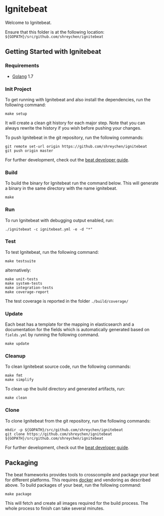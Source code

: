 # Ignitebeat

Welcome to Ignitebeat.

Ensure that this folder is at the following location:
`${GOPATH}/src/github.com/shreychen/ignitebeat`

## Getting Started with Ignitebeat

### Requirements

* [Golang](https://golang.org/dl/) 1.7

### Init Project
To get running with Ignitebeat and also install the
dependencies, run the following command:

```
make setup
```

It will create a clean git history for each major step. Note that you can always rewrite the history if you wish before pushing your changes.

To push Ignitebeat in the git repository, run the following commands:

```
git remote set-url origin https://github.com/shreychen/ignitebeat
git push origin master
```

For further development, check out the [beat developer guide](https://www.elastic.co/guide/en/beats/libbeat/current/new-beat.html).

### Build

To build the binary for Ignitebeat run the command below. This will generate a binary
in the same directory with the name ignitebeat.

```
make
```


### Run

To run Ignitebeat with debugging output enabled, run:

```
./ignitebeat -c ignitebeat.yml -e -d "*"
```


### Test

To test Ignitebeat, run the following command:

```
make testsuite
```

alternatively:
```
make unit-tests
make system-tests
make integration-tests
make coverage-report
```

The test coverage is reported in the folder `./build/coverage/`

### Update

Each beat has a template for the mapping in elasticsearch and a documentation for the fields
which is automatically generated based on `fields.yml` by running the following command.

```
make update
```


### Cleanup

To clean  Ignitebeat source code, run the following commands:

```
make fmt
make simplify
```

To clean up the build directory and generated artifacts, run:

```
make clean
```


### Clone

To clone Ignitebeat from the git repository, run the following commands:

```
mkdir -p ${GOPATH}/src/github.com/shreychen/ignitebeat
git clone https://github.com/shreychen/ignitebeat ${GOPATH}/src/github.com/shreychen/ignitebeat
```


For further development, check out the [beat developer guide](https://www.elastic.co/guide/en/beats/libbeat/current/new-beat.html).


## Packaging

The beat frameworks provides tools to crosscompile and package your beat for different platforms. This requires [docker](https://www.docker.com/) and vendoring as described above. To build packages of your beat, run the following command:

```
make package
```

This will fetch and create all images required for the build process. The whole process to finish can take several minutes.
